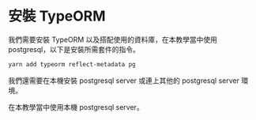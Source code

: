 # 安裝 TypeORM

我們需要安裝 TypeORM 以及搭配使用的資料庫，在本教學當中使用 postgresql，以下是安裝所需套件的指令。

```bash
yarn add typeorm reflect-metadata pg
```

我們還需要在本機安裝 postgresql server 或連上其他的 postgresql server 環境。

在本教學當中使用本機 postgresql server。
